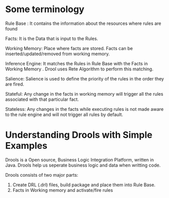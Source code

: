 # Some terminology

Rule Base : It contains the information about the resources where rules are found

Facts: It is the Data that is input to the Rules.

Working Memory: Place where facts are stored. Facts can be inserted/updated/removed from working memory.

Inference Engine: It matches the Rules in Rule Base with the Facts in Working Memory . Drool uses Rete Algorithm to perform this matching.

Salience: Salience is used to define the priority of the rules in the order they are fired.

Stateful: Any change in the facts in working memory will trigger all the rules associated with that particular fact.

Stateless: Any changes in the facts while executing rules is not made aware to the rule engine and will not trigger all rules by default.





# Understanding Drools with Simple Examples

Drools is a Open source, Business Logic Integration Platform, written in Java. Drools help us seperate business logic and data when writting code.

Drools consists of two major parts:

1) Create DRL (.drl) files, build package and place them into Rule Base.
2) Facts in Working memory and activate/fire rules
